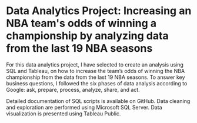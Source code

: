 # Data Analytics Project: Increasing an NBA team's odds of winning a championship by analyzing data from the last 19 NBA seasons

For this data analytics project, I have selected to create an analysis using SQL and Tableau, on how to increase the team’s odds of winning the NBA championship from the data from the last 19 NBA seasons. To answer key business questions, I followed the six phases of data analysis according to Google: ask, prepare, process, analyze, share, and act.

Detailed documentation of SQL scripts is available on GitHub.
Data cleaning and exploration are performed using Microsoft SQL Server.
Data visualization is presented using Tableau Public.
